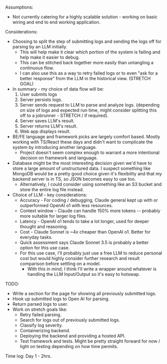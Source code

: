 Assumptions:
* Not currently catering for a highly scalable solution - working on basic wiring and end to end working application.

Considerations:
* Choosing to split the step of submitting logs and sending the logs off for parsing by an LLM initially.
    * This will help make it clear which portion of the system is failing and help make it easier to debug.
    * This can be stitched back together more easily than untangling a continuous flow.
    * I can also use this as a way to retry failed logs or to even "ask for a better response" from the LLM in the historical view. (STRETCH GOAL)
* In summary - my choice of data flow will be:
    1. User submits logs
    2. Server persists logs.
    3. Server sends request to LLM to parse and analyze logs. (depending on size of logs and expected run time, might consider splitting this off to a jobrunner - STRETCH / if required).
    4. Server saves LLM's result.
    5. Server returns LLM's result.
    6. Web app displays result.
* BE/FE language and framework picks are largely comfort based. Mostly working with TS/React these days and didn't want to complicate the system by introducing another language.
    * Project doesn't seem complex enough to warrant a more intentional decision on framework and language.
* Database might be the most interesting decision given we'd have to store a large amount of unstructured data. I suspect something like MongoDB would be a pretty good choice given it's flexibility and that my backend server is in TS, so JSON becomes easy to use too.
    * Alternatively, I could consider using something like an S3 bucket and store the entire log file instead.
* Choice of LLM - key considerations:
    * Accuracy - For coding / debugging, Claude general kept up with or outperformed OpenAI o1 with less resources.
    * Context window - Claude can handle 150% more tokens -- probably more suitable for larger log files.
    * Latency - OpenAI o1 tends to take a lot longer, used for deeper thought and reasoning.
    * Cost - Claude Sonnet is ~4x cheaper than OpenAI o1. Better for everyday tasks.
    * Quick assessment says Claude Sonnet 3.5 is probably a better option for this use case.
    * For this use case, I'll probably just use a free LLM to reduce personal cost but would highly consider further research and result comparison before settling on a model.
        * With this in mind, I think I'll write a wrapper around whatever is handling the LLM Input/Output so it's easy to hotswap.


TODO:
* Write a section for the page for showing all previously submitted logs.
* Hook up submitted logs to Open AI for parsing.
* Return parsed logs to user.
* Work on stretch goals like:
    * Retry failed parsing.
    * Search for logs out of previously submitted logs.
    * Classify log severity.
    * Containerizing backend.
    * Deploying the backend and providing a hosted API.
    * Test framework and tests. Might be pretty straight forward for now / light on testing depending on how time permits.

Time log:
Day 1 - 2hrs.